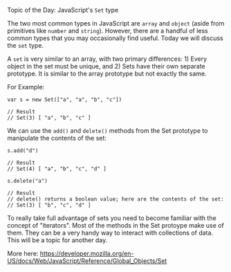 Topic of the Day: JavaScript's `Set` type

The two most common types in JavaScript are `array` and `object` (aside from primitives like `number` and `string`). However, there are a handful of less common types that you may occasionally find useful.   Today we will discuss the `set` type.

A `set` is very similar to an array, with two primary differences:  1) Every object in the set must be unique, and 2) Sets have their own separate prototype. It is similar to the array prototype but not exactly the same.

For Example:

```
var s = new Set(["a", "a", "b", "c"])

// Result
// Set(3) [ "a", "b", "c" ]

```

We can use the `add()` and `delete()` methods from the Set prototype to manipulate the contents of the set:

```
s.add("d")

// Result
// Set(4) [ "a", "b", "c", "d" ]

s.delete("a")

// Result
// delete() returns a boolean value; here are the contents of the set:
// Set(3) [ "b", "c", "d" ]
```

To really take full advantage of sets you need to become familiar with the concept of "iterators". Most of the methods in the Set protoype make use of them.  They can be a very handy way to interact with collections of data. This will be a topic for another day.

More here:
https://developer.mozilla.org/en-US/docs/Web/JavaScript/Reference/Global_Objects/Set
